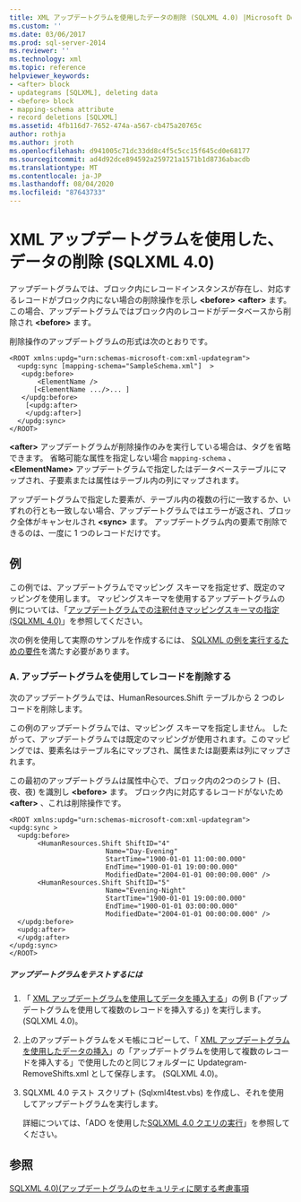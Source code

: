 ```yaml
---
title: XML アップデートグラムを使用したデータの削除 (SQLXML 4.0) |Microsoft Docs
ms.custom: ''
ms.date: 03/06/2017
ms.prod: sql-server-2014
ms.reviewer: ''
ms.technology: xml
ms.topic: reference
helpviewer_keywords:
- <after> block
- updategrams [SQLXML], deleting data
- <before> block
- mapping-schema attribute
- record deletions [SQLXML]
ms.assetid: 4fb116d7-7652-474a-a567-cb475a20765c
author: rothja
ms.author: jroth
ms.openlocfilehash: d941005c71dc33dd8c4f5c5cc15f645cd0e68177
ms.sourcegitcommit: ad4d92dce894592a259721a1571b1d8736abacdb
ms.translationtype: MT
ms.contentlocale: ja-JP
ms.lasthandoff: 08/04/2020
ms.locfileid: "87643733"
---
```

# <a name="deleting-data-using-xml-updategrams-sqlxml-40"></a>XML アップデートグラムを使用した、データの削除 (SQLXML 4.0)
  アップデートグラムでは、ブロック内にレコードインスタンスが存在し、対応するレコードがブロック内にない場合の削除操作を示し **\<before>** **\<after>** ます。 この場合、アップデートグラムではブロック内のレコードがデータベースから削除され **\<before>** ます。  
  
 削除操作のアップデートグラムの形式は次のとおりです。  
  
```  
<ROOT xmlns:updg="urn:schemas-microsoft-com:xml-updategram">  
  <updg:sync [mapping-schema="SampleSchema.xml"]  >  
   <updg:before>  
       <ElementName />  
      [<ElementName .../>... ]  
   </updg:before>  
    [<updg:after>  
    </updg:after>]  
  </updg:sync>  
</ROOT>  
```  
  
 **\<after>** アップデートグラムが削除操作のみを実行している場合は、タグを省略できます。 省略可能な属性を指定しない場合 `mapping-schema` 、 **\<ElementName>** アップデートグラムで指定したはデータベーステーブルにマップされ、子要素または属性はテーブル内の列にマップされます。  
  
 アップデートグラムで指定した要素が、テーブル内の複数の行に一致するか、いずれの行とも一致しない場合、アップデートグラムではエラーが返され、ブロック全体がキャンセルされ **\<sync>** ます。 アップデートグラム内の要素で削除できるのは、一度に 1 つのレコードだけです。  
  
## <a name="examples"></a>例  
 この例では、アップデートグラムでマッピング スキーマを指定せず、既定のマッピングを使用します。 マッピングスキーマを使用するアップデートグラムの例については、「[アップデートグラムでの注釈付きマッピングスキーマの指定 &#40;SQLXML 4.0&#41;](specifying-an-annotated-mapping-schema-in-an-updategram-sqlxml-4-0.md)」を参照してください。  
  
 次の例を使用して実際のサンプルを作成するには、 [SQLXML の例を実行するための要件](../../sqlxml/requirements-for-running-sqlxml-examples.md)を満たす必要があります。  
  
### <a name="a-deleting-a-record-by-using-an-updategram"></a>A. アップデートグラムを使用してレコードを削除する  
 次のアップデートグラムでは、HumanResources.Shift テーブルから 2 つのレコードを削除します。  
  
 この例のアップデートグラムでは、マッピング スキーマを指定しません。 したがって、アップデートグラムでは既定のマッピングが使用されます。このマッピングでは、要素名はテーブル名にマップされ、属性または副要素は列にマップされます。  
  
 この最初のアップデートグラムは属性中心で、ブロック内の2つのシフト (日、夜、夜) を識別し **\<before>** ます。 ブロック内に対応するレコードがないため **\<after>** 、これは削除操作です。  
  
```  
<ROOT xmlns:updg="urn:schemas-microsoft-com:xml-updategram">  
<updg:sync >  
  <updg:before>  
       <HumanResources.Shift ShiftID="4"  
                        Name="Day-Evening"  
                        StartTime="1900-01-01 11:00:00.000"  
                        EndTime="1900-01-01 19:00:00.000"  
                        ModifiedDate="2004-01-01 00:00:00.000" />  
       <HumanResources.Shift ShiftID="5"  
                        Name="Evening-Night"  
                        StartTime="1900-01-01 19:00:00.000"  
                        EndTime="1900-01-01 03:00:00.000"  
                        ModifiedDate="2004-01-01 00:00:00.000" />  
  </updg:before>  
  <updg:after>  
  </updg:after>  
</updg:sync>  
</ROOT>  
```  
  
##### <a name="to-test-the-updategram"></a>アップデートグラムをテストするには  
  
1.  「 [XML アップデートグラムを使用してデータを挿入する](inserting-data-using-xml-updategrams-sqlxml-4-0.md)」の例 B (「アップデートグラムを使用して複数のレコードを挿入する」) を実行します。 &#40;SQLXML 4.0&#41;。  
  
2.  上のアップデートグラムをメモ帳にコピーして、「 [XML アップデートグラムを使用したデータの挿入](inserting-data-using-xml-updategrams-sqlxml-4-0.md)」の「アップデートグラムを使用して複数のレコードを挿入する」で使用したのと同じフォルダーに Updategram-RemoveShifts.xml として保存します。 &#40;SQLXML 4.0&#41;。  
  
3.  SQLXML 4.0 テスト スクリプト (Sqlxml4test.vbs) を作成し、それを使用してアップデートグラムを実行します。  
  
     詳細については、「ADO を使用した[SQLXML 4.0 クエリの実行](../../sqlxml/using-ado-to-execute-sqlxml-4-0-queries.md)」を参照してください。  
  
## <a name="see-also"></a>参照  
 [SQLXML 4.0&#41;&#40;アップデートグラムのセキュリティに関する考慮事項](../security/updategram-security-considerations-sqlxml-4-0.md)  
  
  
